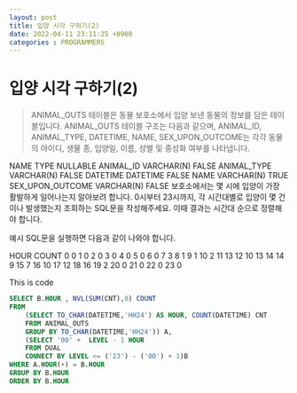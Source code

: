 ```yaml
---
layout: post
title: 입양 시각 구하기(2)
date: 2022-04-11 23:11:25 +0900
categories : PROGRAMMERS 
---
```

# 입양 시각 구하기(2)

> ANIMAL_OUTS 테이블은 동물 보호소에서 입양 보낸 동물의 정보를 담은 테이블입니다. ANIMAL_OUTS 테이블 구조는 다음과 같으며, ANIMAL_ID, ANIMAL_TYPE, DATETIME, NAME, SEX_UPON_OUTCOME는 각각 동물의 아이디, 생물 종, 입양일, 이름, 성별 및 중성화 여부를 나타냅니다.

NAME	TYPE	NULLABLE
ANIMAL_ID	VARCHAR(N)	FALSE
ANIMAL_TYPE	VARCHAR(N)	FALSE
DATETIME	DATETIME	FALSE
NAME	VARCHAR(N)	TRUE
SEX_UPON_OUTCOME	VARCHAR(N)	FALSE
보호소에서는 몇 시에 입양이 가장 활발하게 일어나는지 알아보려 합니다. 0시부터 23시까지, 각 시간대별로 입양이 몇 건이나 발생했는지 조회하는 SQL문을 작성해주세요. 이때 결과는 시간대 순으로 정렬해야 합니다.

예시
SQL문을 실행하면 다음과 같이 나와야 합니다.

HOUR	COUNT
0	0
1	0
2	0
3	0
4	0
5	0
6	0
7	3
8	1
9	1
10	2
11	13
12	10
13	14
14	9
15	7
16	10
17	12
18	16
19	2
20	0
21	0
22	0
23	0


This is code
```SQL
SELECT B.HOUR , NVL(SUM(CNT),0) COUNT
FROM
    (SELECT TO_CHAR(DATETIME,'HH24') AS HOUR, COUNT(DATETIME) CNT
    FROM ANIMAL_OUTS
    GROUP BY TO_CHAR(DATETIME,'HH24')) A,
    (SELECT '00' +  LEVEL - 1 HOUR
    FROM DUAL
    CONNECT BY LEVEL <= ('23') - ('00') + 1)B
WHERE A.HOUR(+) = B.HOUR
GROUP BY B.HOUR
ORDER BY B.HOUR
```